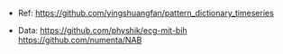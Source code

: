 - Ref: 
https://github.com/yingshuangfan/pattern_dictionary_timeseries

- Data:
https://github.com/physhik/ecg-mit-bih
https://github.com/numenta/NAB
